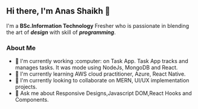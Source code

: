 ## Hi there, I'm Anas Shaikh 👋

I'm a <b>BSc.Information Technology</b> Fresher who is passionate in blending the art of <b><i>design</i></b> with skill of <b><i>programming</i></b>.

### About Me
<ul>
  <li> 🔭 I'm currently working :computer: on Task App. Task App tracks and manages tasks. It was mode using NodeJs, MongoDB and React.</li>
  <li> 🌱 I'm currently learning AWS cloud practitioner, Azure, React Native.</li>
  <li> 👯 I'm currently looking to collaborate on MERN, UI/UX implementation projects.</li>
  <li> 💬 Ask me about Responsive Designs,Javascript DOM,React Hooks and Components.</li>
</ul>
<!--
**AnasShaikh96/AnasShaikh96** is a ✨ _special_ ✨ repository because its `README.md` (this file) appears on your GitHub profile.

Here are some ideas to get you started:

-  I’m currently working on ...
- 🌱 I’m currently learning ...
- 👯 I’m looking to collaborate on ...
- 🤔 I’m looking for help with ...
- 💬 Ask me about ...
- 📫 How to reach me: ...
- 😄 Pronouns: ...
- ⚡ Fun fact: ...
-->
